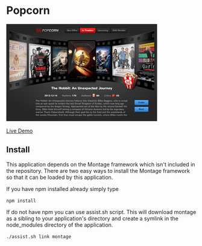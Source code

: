 Popcorn
===============

![Screenshot](assets/image/screenshot.jpg)

[Live Demo](http://montagejs.org/apps/popcorn/)


## Install

This application depends on the Montage framework which isn't included in the repository. There are two easy ways to
install the Montage framework so that it can be loaded by this application.

If you have npm installed already simply type
```
npm install
```

If do not have npm you can use assist.sh script. This will download montage as a sibling to your application's directory
and create a symlink in the node_modules directory of the application.
```
./assist.sh link montage
```